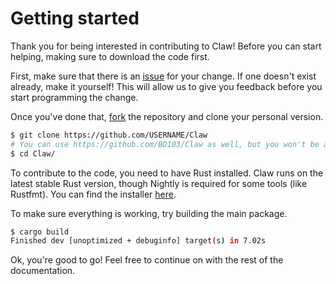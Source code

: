 # Getting started

Thank you for being interested in contributing to Claw! Before you can start helping, making sure to download the code first.

First, make sure that there is an [issue](https://github.com/BD103/Claw/issues) for your change. If one doesn't exist already, make it yourself! This will allow us to give you feedback before you start programming the change.

Once you've done that, [fork](https://github.com/BD103/Claw/fork) the repository and clone your personal version.

```bash
$ git clone https://github.com/USERNAME/Claw
# You can use https://github.com/BD103/Claw as well, but you won't be able to push changes.
$ cd Claw/
```

To contribute to the code, you need to have Rust installed. Claw runs on the latest stable Rust version, though Nightly is required for some tools (like Rustfmt). You can find the installer [here](https://rustup.rs).

To make sure everything is working, try building the main package.

```bash
$ cargo build
Finished dev [unoptimized + debuginfo] target(s) in 7.02s
```

Ok, you're good to go! Feel free to continue on with the rest of the documentation.
